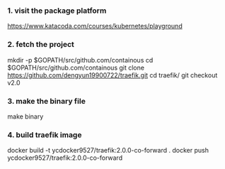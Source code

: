### 1. visit the package platform

https://www.katacoda.com/courses/kubernetes/playground

### 2. fetch the project

mkdir -p $GOPATH/src/github.com/containous
cd $GOPATH/src/github.com/containous
git clone https://github.com/dengyun19900722/traefik.git
cd traefik/
git checkout v2.0

### 3. make the binary file

make binary

### 4. build traefik image

docker build -t ycdocker9527/traefik:2.0.0-co-forward .
docker push ycdocker9527/traefik:2.0.0-co-forward